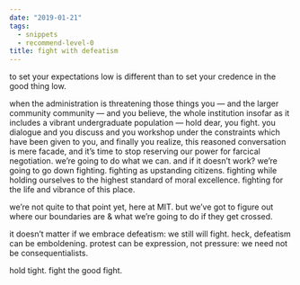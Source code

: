 ```yaml
---
date: "2019-01-21"
tags: 
  - snippets
  - recommend-level-0
title: fight with defeatism
---
```

<!-- # january 21: fight with defeatism -->

to set your expectations low is different than to set your credence in the good thing low.

when the administration is threatening those things you — and the larger community community — and you believe, the whole institution insofar as it includes a vibrant undergraduate population — hold dear, you fight. you dialogue and you discuss and you workshop under the constraints which have been given to you, and finally you realize, this reasoned conversation is mere facade, and it’s time to stop reserving our power for farcical negotiation. we’re going to do what we can. and if it doesn’t work? we’re going to go down fighting. fighting as upstanding citizens. fighting while holding ourselves to the highest standard of moral excellence. fighting for the life and vibrance of this place.

we’re not quite to that point yet, here at MIT. but we’ve got to figure out where our boundaries are & what we’re going to do if they get crossed.

it doesn’t matter if we embrace defeatism: we still will fight. heck, defeatism can be emboldening. protest can be expression, not pressure: we need not be consequentialists.

hold tight. fight the good fight.
